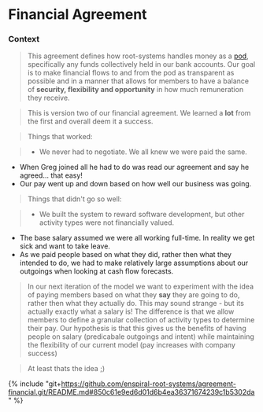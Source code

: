 # Financial Agreement
### Context

>This agreement defines how root-systems handles money as a [pod](https://github.com/enspiral/os-book/blob/master/en/levels_of_organising.md#pod), specifically any funds collectively held in our bank accounts. Our goal is to make financial flows to and from the pod as transparent as possible and in a manner that allows for members to have a balance of **security, flexibility and opportunity** in how much remuneration they receive.

>This is version two of our financial agreement. We learned a **lot** from the first and overall deem it a success. 

>Things that worked:

>- We never had to negotiate. We all knew we were paid the same. 
- When Greg joined all he had to do was read our agreement and say he agreed... that easy!
- Our pay went up and down based on how well our business was going.

>Things that didn't go so well:

>- We built the system to reward software development, but other activity types were not financially valued.
- The base salary assumed we were all working full-time. In reality we get sick and want to take leave. 
- As we paid people based on what they did, rather then what they intended to do, we had to make relatively large assumptions about our outgoings when looking at cash flow forecasts.

>In our next iteration of the model we want to experiment with the idea of paying members based on what they **say** they are going to do, rather then what they actually do. This may sound strange - but its actually exactly what a salary is! The difference is that we allow members to define a granular collection of activity types to determine their pay. Our hypothesis is that this gives us the benefits of having people on salary  (predicabale outgoings and intent) while maintaining the flexibility of our current model (pay increases with company success)

> At least thats the idea ;)

{% include "git+https://github.com/enspiral-root-systems/agreement-financial.git/README.md#850c61e9ed6d01d6b4ea36371674239c1b5302da" %}
